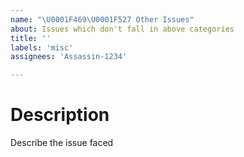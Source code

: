 ```yaml
---
name: "\U0001F469‍\U0001F527 Other Issues"
about: Issues which don't fall in above categories
title: ''
labels: 'misc'
assignees: 'Assassin-1234'

---
```


# Description
Describe the issue faced
